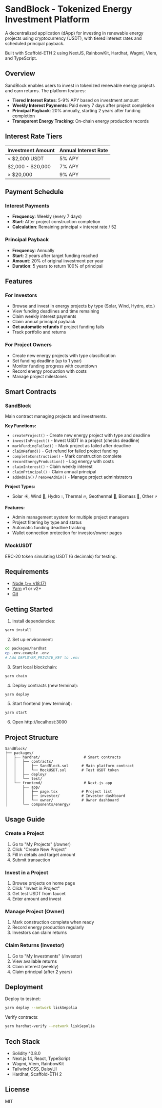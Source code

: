 # SandBlock - Tokenized Energy Investment Platform

A decentralized application (dApp) for investing in renewable energy projects using cryptocurrency (USDT), with tiered interest rates and scheduled principal payback.

Built with Scaffold-ETH 2 using NextJS, RainbowKit, Hardhat, Wagmi, Viem, and TypeScript.

## Overview

SandBlock enables users to invest in tokenized renewable energy projects and earn returns. The platform features:

- **Tiered Interest Rates**: 5-9% APY based on investment amount
- **Weekly Interest Payments**: Paid every 7 days after project completion
- **Principal Payback**: 20% annually, starting 2 years after funding completion
- **Transparent Energy Tracking**: On-chain energy production records

## Interest Rate Tiers

| Investment Amount | Annual Interest Rate |
|-------------------|---------------------|
| < $2,000 USDT     | 5% APY             |
| $2,000 - $20,000  | 7% APY             |
| > $20,000         | 9% APY             |

## Payment Schedule

### Interest Payments
- **Frequency**: Weekly (every 7 days)
- **Start**: After project construction completion
- **Calculation**: Remaining principal × interest rate / 52

### Principal Payback
- **Frequency**: Annually
- **Start**: 2 years after target funding reached
- **Amount**: 20% of original investment per year
- **Duration**: 5 years to return 100% of principal

## Features

### For Investors
- Browse and invest in energy projects by type (Solar, Wind, Hydro, etc.)
- View funding deadlines and time remaining
- Claim weekly interest payments
- Claim annual principal payback
- **Get automatic refunds** if project funding fails
- Track portfolio and returns

### For Project Owners
- Create new energy projects with type classification
- Set funding deadline (up to 1 year)
- Monitor funding progress with countdown
- Record energy production with costs
- Manage project milestones

## Smart Contracts

### SandBlock
Main contract managing projects and investments.

**Key Functions:**
- `createProject()` - Create new energy project with type and deadline
- `investInProject()` - Invest USDT in a project (checks deadline)
- `markFundingFailed()` - Mark project as failed after deadline
- `claimRefund()` - Get refund for failed project funding
- `completeConstruction()` - Mark construction complete
- `recordEnergyProduction()` - Log energy with costs
- `claimInterest()` - Claim weekly interest
- `claimPrincipal()` - Claim annual principal
- `addAdmin()` / `removeAdmin()` - Manage project administrators

**Project Types:**
- Solar ☀️, Wind 💨, Hydro 💧, Thermal 🔥, Geothermal 🌋, Biomass 🌿, Other ⚡

**Features:**
- Admin management system for multiple project managers
- Project filtering by type and status
- Automatic funding deadline tracking
- Wallet connection protection for investor/owner pages

### MockUSDT
ERC-20 token simulating USDT (6 decimals) for testing.

## Requirements

- [Node (>= v18.17)](https://nodejs.org/en/download/)
- [Yarn](https://yarnpkg.com/) v1 or v2+
- [Git](https://git-scm.com/)

## Getting Started

1. Install dependencies:
```bash
yarn install
```

2. Set up environment:
```bash
cd packages/hardhat
cp .env.example .env
# Add DEPLOYER_PRIVATE_KEY to .env
```

3. Start local blockchain:
```bash
yarn chain
```

4. Deploy contracts (new terminal):
```bash
yarn deploy
```

5. Start frontend (new terminal):
```bash
yarn start
```

6. Open http://localhost:3000

## Project Structure

```
SandBlock/
├── packages/
│   ├── hardhat/                    # Smart contracts
│   │   ├── contracts/
│   │   │   ├── SandBlock.sol      # Main platform contract
│   │   │   └── MockUSDT.sol       # Test USDT token
│   │   ├── deploy/
│   │   └── test/
│   └── frontend/                   # Next.js app
│       ├── app/
│       │   ├── page.tsx           # Project list
│       │   ├── investor/          # Investor dashboard
│       │   └── owner/             # Owner dashboard
│       └── components/energy/
```

## Usage Guide

### Create a Project
1. Go to "My Projects" (/owner)
2. Click "Create New Project"
3. Fill in details and target amount
4. Submit transaction

### Invest in a Project
1. Browse projects on home page
2. Click "Invest in Project"
3. Get test USDT from faucet
4. Enter amount and invest

### Manage Project (Owner)
1. Mark construction complete when ready
2. Record energy production regularly
3. Investors can claim returns

### Claim Returns (Investor)
1. Go to "My Investments" (/investor)
2. View available returns
3. Claim interest (weekly)
4. Claim principal (after 2 years)

## Deployment

Deploy to testnet:
```bash
yarn deploy --network liskSepolia
```

Verify contracts:
```bash
yarn hardhat-verify --network liskSepolia
```

## Tech Stack

- Solidity ^0.8.0
- Next.js 14, React, TypeScript
- Wagmi, Viem, RainbowKit
- Tailwind CSS, DaisyUI
- Hardhat, Scaffold-ETH 2

## License

MIT